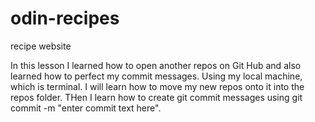 # odin-recipes
recipe website

In this lesson I learned how to open another repos on Git Hub
and also learned how to perfect my commit messages. Using my local
machine, which is terminal. I will learn how to move my new repos onto it into the repos folder. THen I learn how to create git commit messages using git commit -m "enter commit text here".
